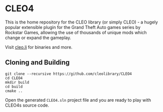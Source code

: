 
# CLEO4

This is the home repository for the CLEO library (or simply CLEO) - a hugely popular extensible plugin for the Grand Theft Auto games series by Rockstar Games, allowing the use of thousands of unique mods which change or expand the gameplay.

Visit [cleo.li](http://cleo.li/) for binaries and more.

## Cloning and Building

```
git clone --recursive https://github.com/cleolibrary/CLEO4
cd CLEO4
mkdir build
cd build
cmake ..
```

Open the generated `CLEO4.sln` project file and you are ready to play with CLEO4s source code.

